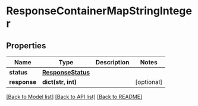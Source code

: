 # ResponseContainerMapStringInteger

## Properties
Name | Type | Description | Notes
------------ | ------------- | ------------- | -------------
**status** | [**ResponseStatus**](ResponseStatus.md) |  | 
**response** | **dict(str, int)** |  | [optional] 

[[Back to Model list]](../README.md#documentation-for-models) [[Back to API list]](../README.md#documentation-for-api-endpoints) [[Back to README]](../README.md)


